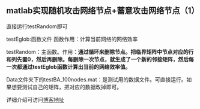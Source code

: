 ## matlab实现随机攻击网络节点+蓄意攻击网络节点（1）

直接运行testRandom即可

testEglob:函数文件    函数作用：计算当前网络的网络效率 

testRandom：主函数。作用：**通过循环来删除节点。把临界矩阵中节点对应的行和列先置0，然后再删除。每删除一次节点，就生成了一个新的邻接矩阵，然后每一次都通过testEglob函数计算出当前的网络效率值。** 

Data文件夹下的testBA_100nodes.mat：是测试用的数据文件。可直接运行。如果想要测试自己的矩阵，把对应的数据改掉即可。



详细介绍可访问[博客地址](matlab实现随机攻击网络节点+蓄意攻击网络节点)